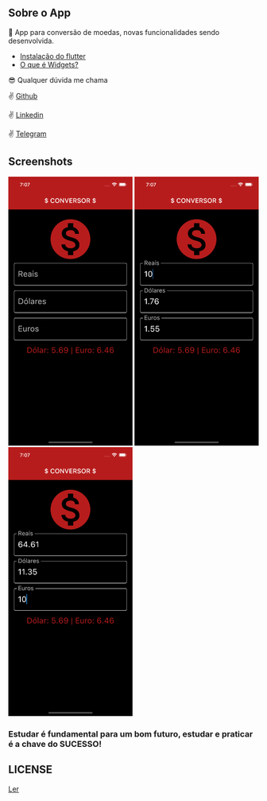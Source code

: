 ## Sobre o App

:iphone: App para conversão de moedas, novas funcionalidades sendo desenvolvida.

- [Instalação do flutter](https://flutter.dev/docs/get-started)
- [O que é Widgets?](https://flutter.dev/docs/development/ui/widgets)

:sunglasses: Qualquer dúvida me chama

:v: [Github](https://github.com/DuhAlonso)

:v: [Linkedin](https://www.linkedin.com/in/eduardo-alonso-685509b7/)

:v: [Telegram](https://t.me/duhalonso)

## Screenshots

<img src="https://github.com/DuhAlonso/flutter-convert-coins/blob/master/screenshot/Screen1.png" width="250"> <img src="https://github.com/DuhAlonso/flutter-convert-coins/blob/master/screenshot/Screen2.png" width="250"> <img src="https://github.com/DuhAlonso/flutter-convert-coins/blob/master/screenshot/Screen3.png" width="250"> 

### Estudar é fundamental para um bom futuro, estudar e praticar é a chave do SUCESSO!

## LICENSE

[Ler](https://github.com/DuhAlonso/basic_app_request_api/blob/master/LICENSE.md)
